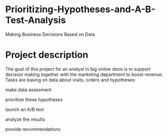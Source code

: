 # Prioritizing-Hypotheses-and-A-B-Test-Analysis
Making Business Decisions Based on Data

# Project description
The goal of this project for an analyst in big online store is to support decision making together with the marketing department to boost revenue. Tasks are basing on data about visits, orders and hypotheses:

make data assesment

prioritize these hypotheses

launch an A/B test

analyze the results

provide recommendations
